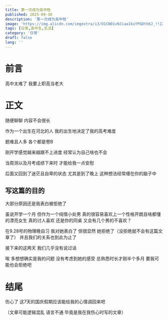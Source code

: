 ```yaml
---
title: 第一次成为高中牲
published: 2025-09-30
description: '第一次成为高中牲'
image: 'https://img.alicdn.com/imgextra/i3/O1CN01vNJiaa1kxYPGDth6J_!!2215879134750-0-fleamarket.jpg'
tags: [日常,高中生,生活]
category: '日常'
draft: false 
lang: ''
---
```


# 前言

高中太难了 我要上职高当老大



# 正文

随便聊聊 内容不会很长



作为一个出生在河北的人 我的出生地决定了我的高考难度

题难且人多 各个都是卷B

刚开学感觉越来越跟不上进度 经常认为自己啥也不会

当周测以及月考成绩下来时 才能给我一点安慰

后面又回到了迷茫且自卑的状态 尤其是到了晚上 这种想法经常缠在你的脑子中



## 写这篇的目的

大部分原因还是我表白被拒绝了

虽说开学一个月 但作为一个纯情小处男 真的很容易喜欢上一个性格开朗且啥都懂的漂亮女生 真的讨人喜欢 还是你的同桌 又会有几个男的不喜欢？

在9.28号的物理晚自习 我对她表白了 但很显然 她拒绝了（没拒绝就不会有这篇文章了） 并且我们的关系也到此为止了 

接下来的这两天 我们几乎没有说过话

唉 多想想确实是我的问题 没有考虑到她的感受 总熟悉时长才刚半个多月 要我可能也会拒绝吧



# 结尾

伤心了 这7天的国庆假期应该能给我的心情调回来吧



（文章可能逻辑混乱 语言不通 毕竟是我在我伤心时写的文章）
